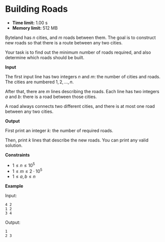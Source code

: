 # Building Roads







* **Time limit:** 1.00 s
* **Memory limit:** 512 MB



Byteland has $n$ cities, and $m$ roads between them. The goal is to construct new roads so that there is a route between any two cities.



Your task is to find out the minimum number of roads required, and also determine which roads should be built.



**Input**



The first input line has two integers $n$ and $m$: the number of cities and roads. The cities are numbered $1,2,\dots,n$.



After that, there are $m$ lines describing the roads. Each line has two integers $a$ and $b$: there is a road between those cities.



A road always connects two different cities, and there is at most one road between any two cities.



**Output**



First print an integer $k$: the number of required roads.



Then, print $k$ lines that describe the new roads. You can print any valid solution.



**Constraints**


* $1 \le n \le 10^5$ 
* $1 \le m \le 2 \cdot 10^5$ 
* $1 \le a,b \le n$ 

**Example**



Input:

```
4 2
1 2
3 4
```



Output:

```
1
2 3
```


